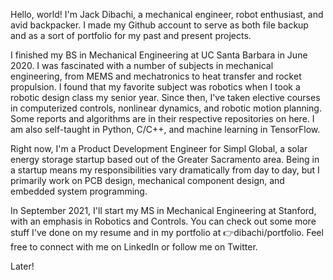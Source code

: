 Hello, world! I'm Jack Dibachi, a mechanical engineer, robot enthusiast, and avid backpacker. I made my Github account
to serve as both file backup and as a sort of portfolio for my past and present projects. 

I finished my BS in Mechanical Engineering at UC Santa Barbara in June 2020. I was fascinated with a number of subjects in mechanical engineering, from MEMS and mechatronics to 
heat transfer and rocket propulsion. I found that my favorite subject was robotics when I took a robotic design class my senior year. Since then, I've taken elective courses in computerized controls, nonlinear dynamics, and robotic motion planning. Some reports and algorithms are in their respective repositories on here. I am also self-taught in Python, C/C++, and machine learning in TensorFlow.

Right now, I'm a Product Development Engineer for Simpl Global, a solar energy storage startup based out of the Greater Sacramento area. Being in a startup means my
responsibilities vary dramatically from day to day, but I primarily work on PCB design, mechanical component design, and embedded system programming. 

In September 2021, I'll start my MS in Mechanical Engineering at Stanford, with an emphasis in Robotics and Controls. 
You can check out some more stuff I've done on my resume and in my portfolio at 👉dibachi/portfolio. Feel free to connect with me on LinkedIn or follow me on Twitter. 

Later!

<!---
dibachi/dibachi is a ✨ special ✨ repository because its `README.md` (this file) appears on your GitHub profile.
You can click the Preview link to take a look at your changes.
--->
